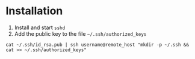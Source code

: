 # Installation

1. Install and start `sshd`
2. Add the public key to the file `~/.ssh/authorized_keys`

```
cat ~/.ssh/id_rsa.pub | ssh username@remote_host "mkdir -p ~/.ssh && cat >> ~/.ssh/authorized_keys"
```
